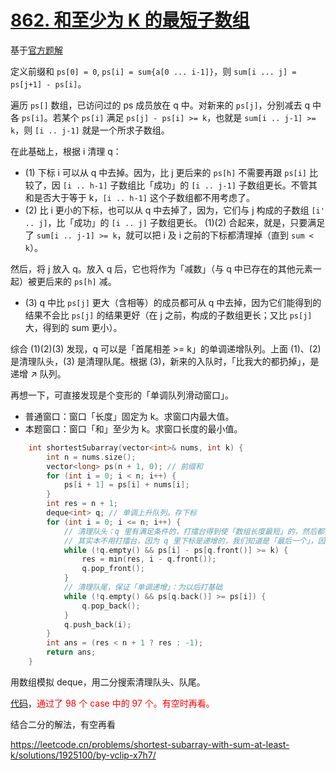 # [862. 和至少为 K 的最短子数组](https://leetcode.cn/problems/shortest-subarray-with-sum-at-least-k)

基于[官方题解](https://leetcode.cn/problems/shortest-subarray-with-sum-at-least-k/solutions/1923445/he-zhi-shao-wei-k-de-zui-duan-zi-shu-zu-57ffq/)

定义前缀和 `ps[0] = 0`, `ps[i] = sum{a[0 ... i-1]}`，则 `sum[i ... j] = ps[j+1] - ps[i]`。

遍历 `ps[]` 数组，已访问过的 ps 成员放在 q 中。对新来的 `ps[j]`，分别减去 q 中各 `ps[i]`。若某个 `ps[i]` 满足 `ps[j] - ps[i] >= k`，也就是 `sum[i .. j-1] >= k`，则 `[i .. j-1]` 就是一个所求子数组。

在此基础上，根据 i 清理 q：
- (1) 下标 i 可以从 q 中去掉。因为，比 j 更后来的 `ps[h]` 不需要再跟 `ps[i]` 比较了，因 `[i .. h-1]` 子数组比「成功」的 `[i .. j-1]` 子数组更长。不管其和是否大于等于 k，`[i .. h-1]` 这个子数组都不用考虑了。
- (2) 比 i 更小的下标，也可以从 q 中去掉了，因为，它们与 j 构成的子数组 `[i' .. j]`，比「成功」的 `[i .. j]` 子数组更长。
(1)(2) 合起来，就是，只要满足了 `sum[i .. j-1] >= k`，就可以把 i 及 i 之前的下标都清理掉（直到 `sum < k`）。

然后，将 j 放入 q。放入 q 后，它也将作为「减数」（与 q 中已存在的其他元素一起）被更后来的 `ps[h]` 减。
- (3) q 中比 `ps[j]` 更大（含相等）的成员都可从 q 中去掉，因为它们能得到的结果不会比 `ps[j]` 的结果更好（在 j 之前，构成的子数组更长；又比 `ps[j]` 大，得到的 sum 更小）。

综合 (1)(2)(3) 发现，q 可以是「首尾相差 >= k」的单调递增队列。上面 (1)、(2) 是清理队头，(3) 是清理队尾。根据 (3)，新来的入队时，「比我大的都扔掉」，是递增 ↗ 队列。

再想一下，可直接发现是个变形的「单调队列滑动窗口」。
- 普通窗口：窗口「长度」固定为 k。求窗口内最大值。
- 本题窗口：窗口「和」至少为 k。求窗口长度的最小值。

```cpp
    int shortestSubarray(vector<int>& nums, int k) {
        int n = nums.size();
        vector<long> ps(n + 1, 0); // 前缀和
        for (int i = 0; i < n; i++) {
            ps[i + 1] = ps[i] + nums[i];
        }
        int res = n + 1;
        deque<int> q; // 单调上升队列。存下标
        for (int i = 0; i <= n; i++) {
            // 清理队头：q 里有满足条件的，打擂台得到使「数组长度最短」的，然后都扔掉。
            // 其实本不用打擂台，因为 q 里下标是递增的，我们知道是「最后一个」，因为是 q，也只能逐个扔、记录
            while (!q.empty() && ps[i] - ps[q.front()] >= k) {
                res = min(res, i - q.front());
                q.pop_front();
            }
            // 清理队尾，保证「单调递增」：为以后打基础
            while (!q.empty() && ps[q.back()] >= ps[i]) {
                q.pop_back();
            }
            q.push_back(i);
        }
        int ans = (res < n + 1 ? res : -1);
        return ans;
    }
```

用数组模拟 deque，用二分搜索清理队头、队尾。

[代码](code/leet-862-shortest-subarray-sum-ge-k.cpp)，<font color="red">通过了 98 个 case 中的 97 个。有空时再看。</font>


结合二分的解法，有空再看

https://leetcode.cn/problems/shortest-subarray-with-sum-at-least-k/solutions/1925100/by-vclip-x7h7/

